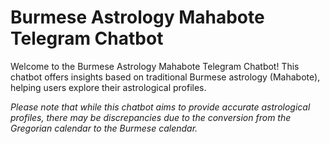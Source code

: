 #  Burmese Astrology Mahabote Telegram Chatbot

Welcome to the Burmese Astrology Mahabote Telegram Chatbot! This chatbot offers insights based on traditional Burmese astrology (Mahabote), helping users explore their astrological profiles. 

_Please note that while this chatbot aims to provide accurate astrological profiles, there may be discrepancies due to the conversion from the Gregorian calendar to the Burmese calendar._
